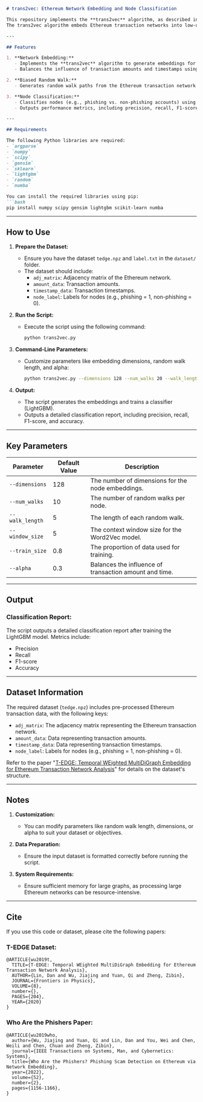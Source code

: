 ```markdown
# trans2vec: Ethereum Network Embedding and Node Classification

This repository implements the **trans2vec** algorithm, as described in the paper "[Who Are the Phishers? Phishing Scam Detection on Ethereum via Network Embedding](https://ieeexplore.ieee.org/document/9184813)."  
The trans2vec algorithm embeds Ethereum transaction networks into low-dimensional vector spaces and performs node classification using machine learning. 

---

## Features

1. **Network Embedding:**
   - Implements the **trans2vec** algorithm to generate embeddings for Ethereum accounts based on their transaction history.
   - Balances the influence of transaction amounts and timestamps using a tunable alpha parameter.

2. **Biased Random Walk:**
   - Generates random walk paths from the Ethereum transaction network using a biased random walker.

3. **Node Classification:**
   - Classifies nodes (e.g., phishing vs. non-phishing accounts) using **LightGBM** with the generated embeddings.
   - Outputs performance metrics, including precision, recall, F1-score, and accuracy.

---

## Requirements

The following Python libraries are required:
- `argparse`
- `numpy`
- `scipy`
- `gensim`
- `sklearn`
- `lightgbm`
- `random`
- `numba`

You can install the required libraries using pip:
```bash
pip install numpy scipy gensim lightgbm scikit-learn numba
```

---

## How to Use

1. **Prepare the Dataset:**
   - Ensure you have the dataset `tedge.npz` and `label.txt` in the `dataset/` folder. 
   - The dataset should include:
     - `adj_matrix`: Adjacency matrix of the Ethereum network.
     - `amount_data`: Transaction amounts.
     - `timestamp_data`: Transaction timestamps.
     - `node_label`: Labels for nodes (e.g., phishing = 1, non-phishing = 0).

2. **Run the Script:**
   - Execute the script using the following command:
     ```bash
     python trans2vec.py
     ```

3. **Command-Line Parameters:**
   - Customize parameters like embedding dimensions, random walk length, and alpha:
     ```bash
     python trans2vec.py --dimensions 128 --num_walks 20 --walk_length 10 --alpha 0.5
     ```

4. **Output:**
   - The script generates the embeddings and trains a classifier (LightGBM).
   - Outputs a detailed classification report, including precision, recall, F1-score, and accuracy.

---

## Key Parameters

| Parameter       | Default Value | Description                                           |
|------------------|---------------|-------------------------------------------------------|
| `--dimensions`   | 128           | The number of dimensions for the node embeddings.    |
| `--num_walks`    | 10            | The number of random walks per node.                 |
| `--walk_length`  | 5             | The length of each random walk.                      |
| `--window_size`  | 5             | The context window size for the Word2Vec model.      |
| `--train_size`   | 0.8           | The proportion of data used for training.            |
| `--alpha`        | 0.3           | Balances the influence of transaction amount and time.|

---

## Output

### Classification Report:
The script outputs a detailed classification report after training the LightGBM model. Metrics include:
- Precision
- Recall
- F1-score
- Accuracy

---

## Dataset Information

The required dataset (`tedge.npz`) includes pre-processed Ethereum transaction data, with the following keys:
- `adj_matrix`: The adjacency matrix representing the Ethereum transaction network.
- `amount_data`: Data representing transaction amounts.
- `timestamp_data`: Data representing transaction timestamps.
- `node_label`: Labels for nodes (e.g., phishing = 1, non-phishing = 0).

Refer to the paper "[T-EDGE: Temporal WEighted MultiDiGraph Embedding for Ethereum Transaction Network Analysis](https://arxiv.org/abs/1905.08038)" for details on the dataset's structure.

---

## Notes

1. **Customization:**
   - You can modify parameters like random walk length, dimensions, or alpha to suit your dataset or objectives.

2. **Data Preparation:**
   - Ensure the input dataset is formatted correctly before running the script.

3. **System Requirements:**
   - Ensure sufficient memory for large graphs, as processing large Ethereum networks can be resource-intensive.

---

## Cite

If you use this code or dataset, please cite the following papers:

### T-EDGE Dataset:
```
@ARTICLE{wu2019t,
  TITLE={T-EDGE: Temporal WEighted MultiDiGraph Embedding for Ethereum Transaction Network Analysis},
  AUTHOR={Lin, Dan and Wu, Jiajing and Yuan, Qi and Zheng, Zibin},   
  JOURNAL={Frontiers in Physics},      
  VOLUME={8},      
  number={},      
  PAGES={204},     
  YEAR={2020}
}
```

### Who Are the Phishers Paper:
```
@ARTICLE{wu2019who,
  author={Wu, Jiajing and Yuan, Qi and Lin, Dan and You, Wei and Chen, Weili and Chen, Chuan and Zheng, Zibin},
  journal={IEEE Transactions on Systems, Man, and Cybernetics: Systems}, 
  title={Who Are the Phishers? Phishing Scam Detection on Ethereum via Network Embedding}, 
  year={2022},
  volume={52},
  number={2},
  pages={1156-1166},
}
```
```
